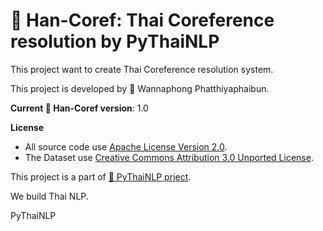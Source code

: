 # 🪿 Han-Coref: Thai Coreference resolution by PyThaiNLP

This project want to create Thai Coreference resolution system.

This project is developed by 🪿 Wannaphong Phatthiyaphaibun.


**Current 🪿 Han-Coref version**: 1.0

**License**
- All source code use [Apache License Version 2.0](http://www.apache.org/licenses/LICENSE-2.0).
- The Dataset use [Creative Commons Attribution 3.0 Unported License](https://creativecommons.org/licenses/by/3.0/).


This project is a part of [🪿 PyThaiNLP prject](https://github.com/PyThaiNLP/).


We build Thai NLP.

PyThaiNLP